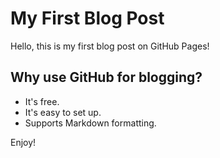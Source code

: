 # My First Blog Post

Hello, this is my first blog post on GitHub Pages!

## Why use GitHub for blogging?
- It's free.
- It's easy to set up.
- Supports Markdown formatting.

Enjoy!

